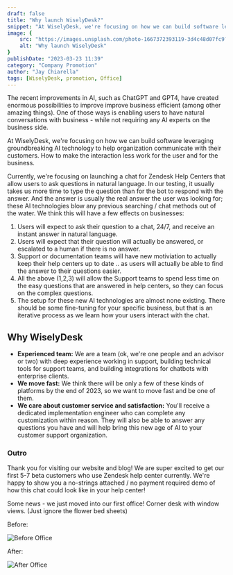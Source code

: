```yaml
---
draft: false
title: "Why launch WiselyDesk?"
snippet: "At WiselyDesk, we're focusing on how we can build software leveraging groundbreaking AI technology to help organization communicate with their customers. How to make the interaction less work for the user and for the business."
image: {
    src: "https://images.unsplash.com/photo-1667372393119-3d4c48d07fc9?&fit=crop&w=430&h=240",
    alt: "Why launch WiselyDesk"
}
publishDate: "2023-03-23 11:39"
category: "Company Promotion"
author: "Jay Chiarella"
tags: [WiselyDesk, promotion, Office]
---
```


The recent improvements in AI, such as ChatGPT and GPT4, have created enormous possibilities to improve improve business efficient (among other amazing things). One of those ways is enabling users to have natural conversations with business - while not requiring any AI experts on the business side.

At WiselyDesk, we're focusing on how we can build software leveraging groundbreaking AI technology to help organization communicate with their customers. How to make the interaction less work for the user and for the business.

Currently, we're focusing on launching a chat for Zendesk Help Centers that allow users to ask questions in natural language. In our testing, it usually takes us more time to type the question than for the bot to respond with the answer. And the answer is usually the real answer the user was looking for; these AI technologies blow any previous searching / chat methods out of the water. We think this will have a few effects on businesses: 

1. Users will expect to ask their question to a chat, 24/7, and receive an instant answer in natural language.
2. Users will expect that their question will actually be answered, or escalated to a human if there is no answer.
3. Support or documentation teams will have new motiviation to actually keep their help centers up to date .. as users will actually be able to find the answer to their questions easier.
4. All the above (1,2,3) will allow the Support teams to spend less time on the easy questions that are answered in help centers, so they can focus on the complex questions. 
5. The setup for these new AI technologies are almost none existing. There should be some fine-tuning for your specific business, but that is an iterative process as we learn how your users interact with the chat.

## Why WiselyDesk

- **Experienced team:** We are a team (ok, we're one people and an advisor or two) with deep experience working in support, building technical tools for support teams, and building integrations for chatbots with enterprise clients. 
- **We move fast:** We think there will be only a few of these kinds of platforms by the end of 2023, so we want to move fast and be one of them. 
- **We care about customer service and satisfaction:** You'll receive a dedicated implementation engineer who can complete any customization within reason. They will also be able to answer any questions you have and will help bring this new age of AI to your customer support organization.


### Outro

Thank you for visiting our website and blog! We are super excited to get our first 5-7 beta customers who use Zendesk help center currently. We're happy to show you a no-strings attached / no payment required demo of how this chat could look like in your help center! 

Some news - we just moved into our first office! Corner desk with window views. (Just ignore the flower bed sheets)

Before:

![Before Office](/before_office.png)

After: 

![After Office](/after_office.png)